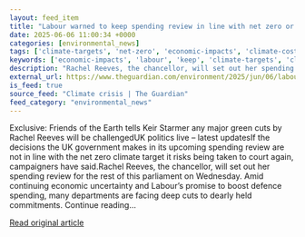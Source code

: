 ```yaml
---
layout: feed_item
title: "Labour warned to keep spending review in line with net zero or face legal action"
date: 2025-06-06 11:00:34 +0000
categories: [environmental_news]
tags: ['climate-targets', 'net-zero', 'economic-impacts', 'climate-costs']
keywords: ['economic-impacts', 'labour', 'keep', 'climate-targets', 'climate-costs', 'warned', 'net-zero']
description: "Rachel Reeves, the chancellor, will set out her spending review for the rest of this parliament on Wednesday"
external_url: https://www.theguardian.com/environment/2025/jun/06/labour-warned-spending-review-net-zero-legal-action
is_feed: true
source_feed: "Climate crisis | The Guardian"
feed_category: "environmental_news"
---
```


Exclusive: Friends of the Earth tells Keir Starmer any major green cuts by Rachel Reeves will be challengedUK politics live – latest updatesIf the decisions the UK government makes in its upcoming spending review are not in line with the net zero climate target it risks being taken to court again, campaigners have said.Rachel Reeves, the chancellor, will set out her spending review for the rest of this parliament on Wednesday. Amid continuing economic uncertainty and Labour’s promise to boost defence spending, many departments are facing deep cuts to dearly held commitments. Continue reading...

[Read original article](https://www.theguardian.com/environment/2025/jun/06/labour-warned-spending-review-net-zero-legal-action)
